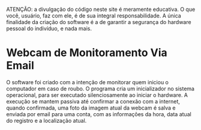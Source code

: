 
ATENÇÃO: a divulgação do código neste site é meramente educativa. O que você, usuário, faz com ele, é de sua integral responsabilidade. A única finalidade da criação do software é a de garantir a segurança do hardware pessoal do indivíduo, e nada mais.



# Webcam de Monitoramento Via Email

O software foi criado com a intenção de monitorar quem iniciou o computador em caso de roubo. O programa cria um inicializador no sistema operacional, para ser executado silenciosamente ao iniciar o hardware. A execução se mantem passiva até confirmar a conexão com a internet, quando confirmada, uma foto da imagem atual da webcam é salva e enviada por email para uma conta, com as informações da hora, data atual do registro e a localização atual.
